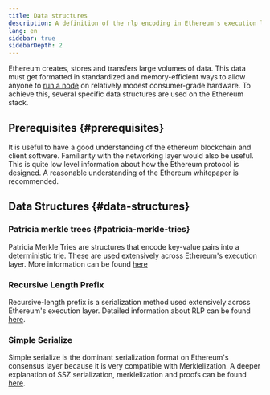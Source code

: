 ```yaml
---
title: Data structures
description: A definition of the rlp encoding in Ethereum's execution layer.
lang: en
sidebar: true
sidebarDepth: 2
---
```


Ethereum creates, stores and transfers large volumes of data. This data must get formatted in standardized and memory-efficient ways to allow anyone to [run a node](/run-a-node/) on relatively modest consumer-grade hardware. To achieve this, several specific data structures are used on the Ethereum stack.

## Prerequisites {#prerequisites}

It is useful to have a good understanding of the ethereum blockchain and client software. Familiarity with the networking layer would also be useful. This is quite low level information about how the Ethereum protocol is designed. A reasonable understanding of the Ethereum whitepaper is recommended.

## Data Structures {#data-structures}

### Patricia merkle trees {#patricia-merkle-tries}

Patricia Merkle Tries are structures that encode key-value pairs into a deterministic trie. These are used extensively across Ethereum's execution layer. More information can be found [here](developers/docs/data-structures/patricia-merkle-trie)

### Recursive Length Prefix

Recursive-length prefix is a serialization method used extensively across Ethereum's execution layer. Detailed information about RLP can be found [here](developers/docs/data-structures/rlp).

### Simple Serialize

Simple serialize is the dominant serialization format on Ethereum's consensus layer because it is very compatible with Merklelization. A deeper explanation of SSZ serialization, merklelization and proofs can be found [here](developers/docs/data-structures/ssz).
